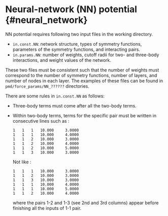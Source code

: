 Neural-network (NN) potential {#neural_network}
=============================

NN potential requires following two input files in the working
directory.

-   `in.const.NN`: network structure, types of symmetry functions,
    parameters of the symmetry functions, and interacting pairs.
-   `in.params.NN`: number of weights, cutoff radii for two- and
    three-body interactions, and weight values of the network.

These two files must be consistent such that the number of weights must
correspond to the number of symmetry functions, number of layers, and
number of nodes in each layer. The examples of these files can be found
in `pmd/force_params/NN_??????` directories.

There are some rules in `in.const.NN` as follows:

-   Three-body terms must come after all the two-body terms.

-   Within two-body terms, terms for the specific pair must be written
    in consecutive lines such as :

        1   1   1   10.000     3.0000
        1   1   1   10.000     4.0000
        1   1   2   10.000     3.0000
        1   1   2   10.000     4.0000
        1   1   2   10.000     5.0000
        1   1   3   10.000     3.0000

    Not like :

        1   1   1   10.000     3.0000
        1   1   2   10.000     3.0000
        1   1   3   10.000     3.0000
        1   1   1   10.000     4.0000
        1   1   1   10.000     5.0000
        1   1   2   10.000     4.0000

    where the pairs 1-2 and 1-3 (see 2nd and 3rd columns) appear before
    finishing all the inputs of 1-1 pair.
